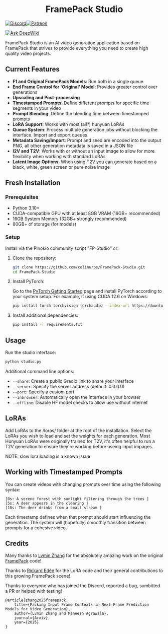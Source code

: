 <h1 align="center">FramePack Studio</h1>


[![Discord](https://img.shields.io/badge/Discord-%235865F2.svg?style=for-the-badge&logo=discord&logoColor=white)](https://discord.gg/MtuM7gFJ3V)[![Patreon](https://img.shields.io/badge/Patreon-F96854?style=for-the-badge&logo=patreon&logoColor=white)](https://www.patreon.com/ColinU)

[![Ask DeepWiki](https://deepwiki.com/badge.svg)](https://deepwiki.com/colinurbs/FramePack-Studio)

FramePack Studio is an AI video generation application based on FramePack that strives to provide everything you need to create high quality video projects. 

## Current Features

- **F1 and Original FramePack Models**: Run both in a single queue
- **End Frame Control for 'Original' Model**: Provides greater control over generations
- **Upscaling and Post-processing**
- **Timestamped Prompts**: Define different prompts for specific time segments in your video
- **Prompt Blending**: Define the blending time between timestamped prompts
- **LoRA Support**: Works with most (all?) hunyuan LoRAs
- **Queue System**: Process multiple generation jobs without blocking the interface. Import and export queues.
- **Metadata Saving/Import**: Prompt and seed are encoded into the output PNG, all other generation metadata is saved in a JSON file
- **I2V and T2V**: Works with or without an input image to allow for more flexibility when working with standard LoRAs
- **Latent Image Options**: When using T2V you can generate based on a black, white, green screen or pure noise image


## Fresh Installation

### Prerequisites

- Python 3.10+
- CUDA-compatible GPU with at least 8GB VRAM (16GB+ recommended)
- 16GB System Memory (32GB+ strongly recommended)
- 80GB+ of storage (for models)

### Setup

Install via the Pinokio community script "FP-Studio" or:

1. Clone the repository:
   ```bash
   git clone https://github.com/colinurbs/FramePack-Studio.git
   cd FramePack-Studio
   ```

2. Install PyTorch:

   Go to the [PyTorch Getting Started](https://pytorch.org/get-started/locally/) page and install PyTorch according to your system setup.
   For example, if using CUDA 12.6 on Windows:
   ```bash
   pip install torch torchvision torchaudio --index-url https://download.pytorch.org/whl/cu126
   ```

3. Install additional dependencies:
   ```bash
   pip install -r requirements.txt
   ```

## Usage

Run the studio interface:

```bash
python studio.py
```

Additional command line options:
- `--share`: Create a public Gradio link to share your interface
- `--server`: Specify the server address (default: 0.0.0.0)
- `--port`: Specify a custom port
- `--inbrowser`: Automatically open the interface in your browser
- `--offline`: Disable HF model checks to allow use without internet

## LoRAs

Add LoRAs to the /loras/ folder at the root of the installation. Select the LoRAs you wish to load and set the weights for each generation. Most Hunyuan LoRAs were originally trained for T2V, it's often helpful to run a T2V generation to ensure they're working before useing input impages.

NOTE: slow lora loading is a known issue

## Working with Timestamped Prompts

You can create videos with changing prompts over time using the following syntax:

```
[0s: A serene forest with sunlight filtering through the trees ]
[5s: A deer appears in the clearing ]
[10s: The deer drinks from a small stream ]
```

Each timestamp defines when that prompt should start influencing the generation. The system will (hopefully) smoothly transition between prompts for a cohesive video.

## Credits
Many thanks to [Lvmin Zhang](https://github.com/lllyasviel) for the absolutely amazing work on the original [FramePack](https://github.com/lllyasviel/FramePack) code!

Thanks to [Rickard Edén](https://github.com/neph1) for the LoRA code and their general contributions to this growing FramePack scene!

Thanks to everyone who has joined the Discord, reported a bug, sumbitted a PR or helped with testing!



    @article{zhang2025framepack,
        title={Packing Input Frame Contexts in Next-Frame Prediction Models for Video Generation},
        author={Lvmin Zhang and Maneesh Agrawala},
        journal={Arxiv},
        year={2025}
    }
